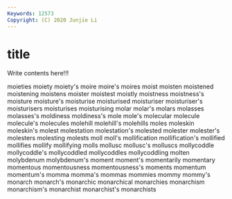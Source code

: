 ```yaml
---
Keywords: 12573
Copyright: (C) 2020 Junjie Li
---
```


# title

Write contents here!!!

moieties 
moiety 
moiety's 
moire
moire's 
moires 
moist 
moisten 
moistened 
moistening 
moistens 
moister 
moistest 
moistly
moistness 
moistness's 
moisture 
moisture's 
moisturise 
moisturised 
moisturiser 
moisturiser's 
moisturisers 
moisturises
moisturising 
molar 
molar's 
molars 
molasses 
molasses's 
moldiness 
moldiness's 
mole 
mole's
molecular 
molecule 
molecule's 
molecules 
molehill 
molehill's 
molehills 
moles 
moleskin 
moleskin's
molest 
molestation 
molestation's 
molested 
molester 
molester's 
molesters 
molesting 
molests 
moll
moll's 
mollification 
mollification's 
mollified 
mollifies 
mollify 
mollifying 
molls 
mollusc 
mollusc's
molluscs 
mollycoddle 
mollycoddle's 
mollycoddled 
mollycoddles 
mollycoddling 
molten 
molybdenum 
molybdenum's 
moment
moment's 
momentarily 
momentary 
momentous 
momentousness 
momentousness's 
moments 
momentum 
momentum's 
momma
momma's 
mommas 
mommies 
mommy 
mommy's 
monarch 
monarch's 
monarchic 
monarchical 
monarchies
monarchism 
monarchism's 
monarchist 
monarchist's 
monarchists 
